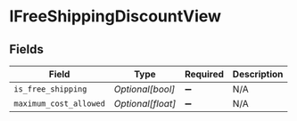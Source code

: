 # IFreeShippingDiscountView


## Fields

| Field                  | Type                   | Required               | Description            |
| ---------------------- | ---------------------- | ---------------------- | ---------------------- |
| `is_free_shipping`     | *Optional[bool]*       | :heavy_minus_sign:     | N/A                    |
| `maximum_cost_allowed` | *Optional[float]*      | :heavy_minus_sign:     | N/A                    |